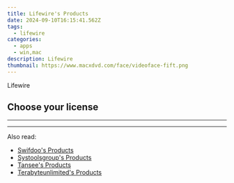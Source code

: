 ```yaml
---
title: Lifewire's Products
date: 2024-09-10T16:15:41.562Z
tags: 
  - lifewire
categories: 
  - apps
  - win,mac
description: Lifewire
thumbnail: https://www.macxdvd.com/face/videoface-fift.png
---
```


Lifewire

<!--__INIT__BEGIN__TAG__PRODUCTS__LIST__-->
<!--__INIT__END__TAG__PRODUCTS__LIST__-->

<!--__INIT__BEGIN__TAG__FEED_PRODUCTS__LIST__-->
## Choose your license

<div class="home-content-container">
  <ul class="home-article-list">
  </ul>
</div>

<hr><!--__INIT__END__TAG__FEED_PRODUCTS__LIST__-->

<hr>

<ins class="adsbygoogle"
      style="display:block"
      data-ad-client="ca-pub-7571918770474297"
      data-ad-slot="8358498916"
      data-ad-format="auto"
      data-full-width-responsive="true"></ins>

<span class="atpl-alsoreadstyle">Also read:</span>
<div><ul>
<li><a href="https://tools.techidaily.com/swifdoo/products/"><u>Swifdoo's Products</u></a></li>
<li><a href="https://tools.techidaily.com/systoolsgroup/products/"><u>Systoolsgroup's Products</u></a></li>
<li><a href="https://tools.techidaily.com/tansee/products/"><u>Tansee's Products</u></a></li>
<li><a href="https://tools.techidaily.com/terabyteunlimited/products/"><u>Terabyteunlimited's Products</u></a></li>
</ul></div>

